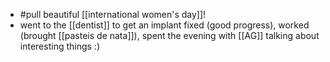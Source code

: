 - #pull beautiful [[international women's day]]!
- went to the [[dentist]] to get an implant fixed (good progress), worked (brought [[pasteis de nata]]), spent the evening with [[AG]] talking about interesting things :)